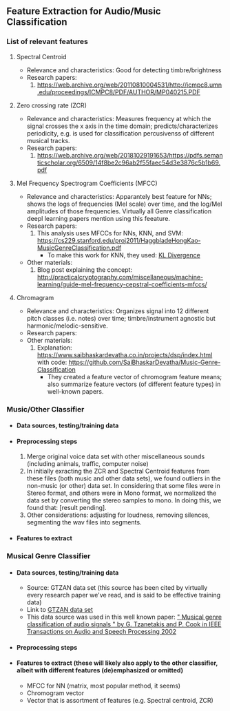 ## Feature Extraction for Audio/Music Classification

### List of relevant features
1. Spectral Centroid
     - Relevance and characteristics: Good for detecting timbre/brightness
     - Research papers:
        1. https://web.archive.org/web/20110810004531/http://icmpc8.umn.edu/proceedings/ICMPC8/PDF/AUTHOR/MP040215.PDF
2. Zero crossing rate (ZCR)
     - Relevance and characteristics: Measures frequency at which the signal crosses the x axis in the time domain; predicts/characterizes periodicity, e.g. is used for classification percusivenss of different musical tracks.
     - Research papers:
        1. https://web.archive.org/web/20181029191653/https://pdfs.semanticscholar.org/6509/14f8be2c96ab2f55faec54d3e3876c5b1b69.pdf
    
3. Mel Frequency Spectrogram Coefficients (MFCC)
     - Relevance and characteristics: Apparantely best feature for NNs; shows the logs of frequencies (Mel scale) over time, and the log/Mel amplitudes of those frequencies. Virtually all Genre classification deepl learning papers mention using this feeature.
     - Research papers:
        1. This analysis uses MFCCs for NNs, KNN, and SVM: https://cs229.stanford.edu/proj2011/HaggbladeHongKao-MusicGenreClassification.pdf
            - To make this work for KNN, they used: [KL Divergence](https://en.wikipedia.org/wiki/Kullback%E2%80%93Leibler_divergence)
     - Other materials:
        1. Blog post explaining the concept: http://practicalcryptography.com/miscellaneous/machine-learning/guide-mel-frequency-cepstral-coefficients-mfccs/
4. Chromagram
     - Relevance and characteristics: Organizes signal into 12 different pitch classes (i.e. notes) over time; timbre/instrument agnostic but harmonic/melodic-sensitive. 
     - Research papers:
     - Other materials:
        1. Explanation: https://www.saibhaskardevatha.co.in/projects/dsp/index.html with code: https://github.com/SaiBhaskarDevatha/Music-Genre-Classification
            - They created a feature vector of chromogram feature means; also summarize feature vectors (of different feature types) in well-known papers.

### Music/Other Classifier

  - #### Data sources, testing/training data

  - #### Preprocessing steps
    1. Merge original voice data set with other miscellaneous sounds (including animals, traffic, computer noise)
    2. In initially exracting the ZCR and Spectral Centroid features from these files (both music and other data sets), we found outliers in the non-music (or other) data set. In considering that some files were in Stereo format, and others were in Mono format, we normalized the data set by converting the stereo samples to mono. In doing this, we found that: [result pending].
    3. Other considerations: adjusting for loudness, removing silences, segmenting the wav files into segments.

  - #### Features to extract


### Musical Genre Classifier

  - #### Data sources, testing/training data
    - Source: GTZAN data set (this source has been cited by virtually every research paper we've read, and is said to be effective training data)
    - Link to [GTZAN data set](http://marsyas.info/downloads/datasets.html#)
    - This data source was used in this well known paper: [" Musical genre classification of audio signals " by G. Tzanetakis and P. Cook in IEEE Transactions on Audio and Speech Processing 2002](https://ieeexplore.ieee.org/document/1021072/figures#figures)

  - #### Preprocessing steps

  - #### Features to extract (these will likely also apply to the other classifier, albeit with different features (de)emphasized or omitted)
    - MFCC for NN (matrix, most popular method, it seems)
    - Chromogram vector
    - Vector that is assortment of features (e.g. Spectral centroid, ZCR)

